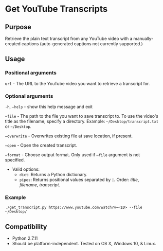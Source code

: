 # Get YouTube Transcripts

## Purpose

Retrieve the plain text transcript from any YouTube video with a manually-created captions (auto-generated captions not currently supported.)

## Usage

### Positional arguments

`url` - The URL to the YouTube video you want to retrieve a transcript for.

### Optional arguments

`-h`, `—help` - show this help message and exit

`—file` - The path to the file you want to save transcript to. To use the video's title as the filename, specify a directory. Example: `~/Desktop/transcript.txt` or `~/Desktop`.

`—overwrite` - Overwrites existing file at save location, if present.

`—open` - Open the created transcript.

`—format` - Choose output format. Only used if `—file` argument is not specified.

- Valid options:
  - `dict`: Returns a Python dictionary.
  - `pipes`: Returns positional values separated by `|`. Order: *title*, *filename*, *transcript*.

### Example

``` shell
./get_transcript.py https://www.youtube.com/watch?v=<ID> --file ~/Desktop/
```

## Compatibility

* Python 2.7.11
* Should be platform-independent. Tested on OS X, Windows 10, & Linux.